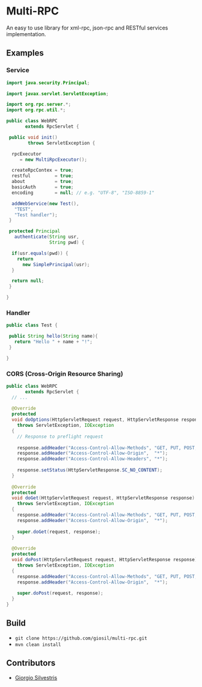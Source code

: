 # Multi-RPC

An easy to use library for xml-rpc, json-rpc and RESTful services implementation.

## Examples

### Service

```java
import java.security.Principal;

import javax.servlet.ServletException;

import org.rpc.server.*;
import org.rpc.util.*;

public class WebRPC 
       extends RpcServlet {

 public void init() 
        throws ServletException {

  rpcExecutor 
     = new MultiRpcExecutor();

  createRpcContex = true;
  restful         = true;
  about           = true;
  basicAuth       = true;
  encoding        = null; // e.g. "UTF-8", "ISO-8859-1"

  addWebService(new Test(),
   "TEST",
   "Test handler");
 }

 protected Principal 
   authenticate(String usr, 
                String pwd) {

  if(usr.equals(pwd)) {
    return 
      new SimplePrincipal(usr);
  }

  return null;
 }

}
```

### Handler

```java
public class Test {

 public String hello(String name){
   return "Hello " + name + "!";
 }

}
```

### CORS (Cross-Origin Resource Sharing)

```java
public class WebRPC 
       extends RpcServlet {
  // ...
  
  @Override
  protected
  void doOptions(HttpServletRequest request, HttpServletResponse response)
    throws ServletException, IOException
  {
    // Response to preflight request
    
    response.addHeader("Access-Control-Allow-Methods", "GET, PUT, POST, DELETE, HEAD, OPTIONS");
    response.addHeader("Access-Control-Allow-Origin",  "*");
    response.addHeader("Access-Control-Allow-Headers", "*");
    
    response.setStatus(HttpServletResponse.SC_NO_CONTENT);
  }
  
  @Override
  protected
  void doGet(HttpServletRequest request, HttpServletResponse response)
    throws ServletException, IOException
  {
    response.addHeader("Access-Control-Allow-Methods", "GET, PUT, POST, DELETE, HEAD, OPTIONS");
    response.addHeader("Access-Control-Allow-Origin",  "*");
    
    super.doGet(request, response);
  }
  
  @Override
  protected
  void doPost(HttpServletRequest request, HttpServletResponse response)
    throws ServletException, IOException
  {
    response.addHeader("Access-Control-Allow-Methods", "GET, PUT, POST, DELETE, HEAD, OPTIONS");
    response.addHeader("Access-Control-Allow-Origin",  "*");
    
    super.doPost(request, response);
  }
}
```

## Build

- `git clone https://github.com/giosil/multi-rpc.git`
- `mvn clean install`

## Contributors

* [Giorgio Silvestris](https://github.com/giosil)
